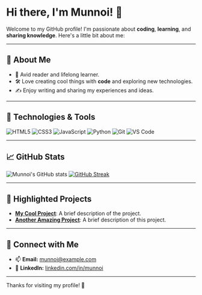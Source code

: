 # Hi there, I'm Munnoi! 👋

Welcome to my GitHub profile! I'm passionate about **coding**, **learning**, and **sharing knowledge**. Here's a little bit about me:

---

## 🌟 About Me
- 📖 Avid reader and lifelong learner.
- 🛠️ Love creating cool things with **code** and exploring new technologies.
- ✍️ Enjoy writing and sharing my experiences and ideas.

---

## 🔧 Technologies & Tools
![HTML5](https://img.shields.io/badge/-HTML5-E34F26?style=flat-square&logo=html5&logoColor=white)
![CSS3](https://img.shields.io/badge/-CSS3-1572B6?style=flat-square&logo=css3&logoColor=white)
![JavaScript](https://img.shields.io/badge/-JavaScript-F7DF1E?style=flat-square&logo=javascript&logoColor=black)
![Python](https://img.shields.io/badge/-Python-3776AB?style=flat-square&logo=python&logoColor=white)
![Git](https://img.shields.io/badge/-Git-F05032?style=flat-square&logo=git&logoColor=white)
![VS Code](https://img.shields.io/badge/-VS%20Code-007ACC?style=flat-square&logo=visual-studio-code&logoColor=white)

---

## 📈 GitHub Stats
![Munnoi's GitHub stats](https://github-readme-stats.vercel.app/api?username=Munnoi&show_icons=true&theme=radical)
<a href="https://git.io/streak-stats"><img src="https://github-readme-streak-stats-wine-three.vercel.app?user=Munnoi&theme=tokyonight-duo" alt="GitHub Streak" /></a>

---

## 📌 Highlighted Projects
- [**My Cool Project**](https://github.com/Munnoi/my-cool-project): A brief description of the project.
- [**Another Amazing Project**](https://github.com/Munnoi/another-amazing-project): A brief description of this project.

---

## 🤝 Connect with Me
- 📫 **Email:** [munnoi@example.com](mailto:midhunbinoy123@example.com)
- 💬 **LinkedIn:** [linkedin.com/in/munnoi](https://linkedin.com/in/munnoi)

---

Thanks for visiting my profile! 🌟


